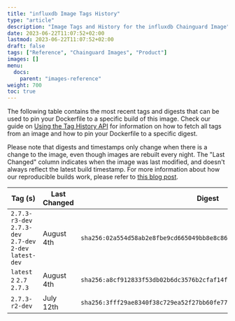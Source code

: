 ```yaml
---
title: "influxdb Image Tags History"
type: "article"
description: "Image Tags and History for the influxdb Chainguard Image"
date: 2023-06-22T11:07:52+02:00
lastmod: 2023-06-22T11:07:52+02:00
draft: false
tags: ["Reference", "Chainguard Images", "Product"]
images: []
menu:
  docs:
    parent: "images-reference"
weight: 700
toc: true
---
```


The following table contains the most recent tags and digests that can be used to pin your Dockerfile to a specific build of this image. Check our guide on [Using the Tag History API](/chainguard/chainguard-images/using-the-tag-history-api/) for information on how to fetch all tags from an image and how to pin your Dockerfile to a specific digest.

Please note that digests and timestamps only change when there is a change to the image, even though images are rebuilt every night. The "Last Changed" column indicates when the image was last modified, and doesn't always reflect the latest build timestamp. For more information about how our reproducible builds work, please refer to [this blog post](https://www.chainguard.dev/unchained/reproducing-chainguards-reproducible-image-builds).

| Tag (s)                                                    | Last Changed | Digest                                                                    |
|------------------------------------------------------------|--------------|---------------------------------------------------------------------------|
|  `2.7.3-r3-dev` `2.7.3-dev` `2.7-dev` `2-dev` `latest-dev` | August 4th   | `sha256:02a554d58ab2e8fbe9cd665049bb8e8c869159ffd8b0a11f83598273accd8e2b` |
|  `latest` `2` `2.7` `2.7.3`                                | August 4th   | `sha256:a8cf912833f53db02b6dc3576b2cfaf14fcdf56458a2ed9bdd81b5685b5bccd6` |
|  `2.7.3-r2-dev`                                            | July 12th    | `sha256:3fff29ae8340f38c729ea52f27bb60fe7769c455f4bfd2bfebc0b8df4658ec2d` |
